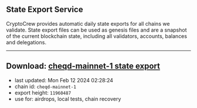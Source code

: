 ## State Export Service
CryptoCrew provides automatic daily state exports for all chains we validate. State export files can be used as genesis files and are a snapshot of the current blockchain state, including all validators, accounts, balances and delegations.

---
**Download: [cheqd-mainnet-1 state export](https://dl-eu2.ccvalidators.com/SERVICE/cheqd/cheqd-mainnet-1_export_11960487.json)**
---

- last updated: Mon Feb 12 2024 02:28:24
- chain id: `cheqd-mainnet-1`
- export height: `11960487`
- use for: airdrops, local tests, chain recovery
